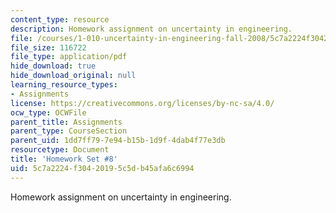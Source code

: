 ```yaml
---
content_type: resource
description: Homework assignment on uncertainty in engineering.
file: /courses/1-010-uncertainty-in-engineering-fall-2008/5c7a2224f30420195c5db45afa6c6994_homework_08.pdf
file_size: 116722
file_type: application/pdf
hide_download: true
hide_download_original: null
learning_resource_types:
- Assignments
license: https://creativecommons.org/licenses/by-nc-sa/4.0/
ocw_type: OCWFile
parent_title: Assignments
parent_type: CourseSection
parent_uid: 1dd7ff79-7e94-b15b-1d9f-4dab4f77e3db
resourcetype: Document
title: 'Homework Set #8'
uid: 5c7a2224-f304-2019-5c5d-b45afa6c6994
---
```

Homework assignment on uncertainty in engineering.